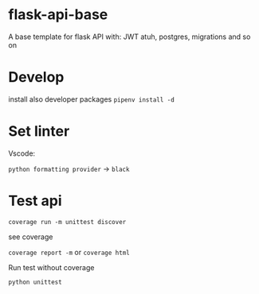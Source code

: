 # flask-api-base

A base template for flask API with: JWT atuh, postgres, migrations and so on

# Develop

install also developer packages
`pipenv install -d`

# Set linter

Vscode:

`python formatting provider` -> `black`

# Test api

`coverage run -m unittest discover`

see coverage

`coverage report -m` or `coverage html`

Run test without coverage

`python unittest`
